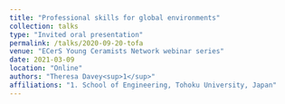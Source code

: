```yaml
---
title: "Professional skills for global environments"
collection: talks
type: "Invited oral presentation"
permalink: /talks/2020-09-20-tofa
venue: "ECerS Young Ceramists Network webinar series"
date: 2021-03-09
location: "Online"
authors: "Theresa Davey<sup>1</sup>"
affiliations: "1. School of Engineering, Tohoku University, Japan"
---
```



